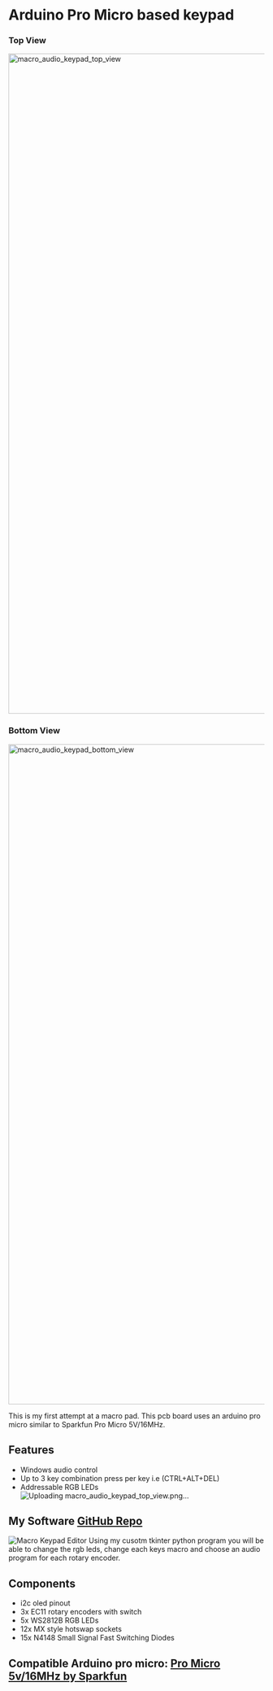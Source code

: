 # Arduino Pro Micro based keypad

### Top View
<img width="2364" height="1298" alt="macro_audio_keypad_top_view" src="https://github.com/user-attachments/assets/81131219-eaf9-489f-81bb-fe2c5943c02b" />

### Bottom View
<img width="2364" height="1298" alt="macro_audio_keypad_bottom_view" src="https://github.com/user-attachments/assets/eb944f24-c4d1-4950-9781-c8c1e1afc6b0" />

This is my first attempt at a macro pad. This pcb board uses an arduino pro micro similar to Sparkfun Pro Micro 5V/16MHz.

## Features
* Windows audio control
* Up to 3 key combination press per key i.e (CTRL+ALT+DEL)
* Addressable RGB LEDs![Uploading macro_audio_keypad_top_view.png…]()

## My Software [GitHub Repo](https://github.com/Bryan-98/Macro-KeyPad-Editor)
![Macro Keypad Editor](https://github.com/user-attachments/assets/08f53be9-cdf3-4395-856e-761554e2826d)
Using my cusotm tkinter python program you will be able to change the rgb leds, change each keys macro and choose an audio program for each rotary encoder.

## Components
* i2c oled pinout
* 3x EC11 rotary encoders with switch
* 5x WS2812B RGB LEDs
* 12x MX style hotswap sockets
* 15x N4148 Small Signal Fast Switching Diodes

## Compatible Arduino pro micro: [Pro Micro 5v/16MHz by Sparkfun](https://www.sparkfun.com/pro-micro-5v-16mhz.html)
